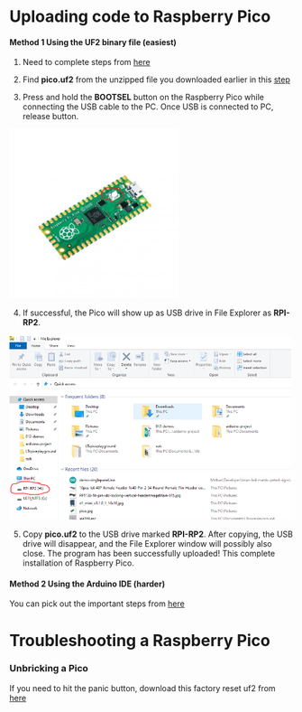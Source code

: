 # Uploading code to Raspberry Pico

#### Method 1 Using the UF2 binary file (easiest)

1. Need to complete steps from [here](https://github.com/microcontrollersig/brian-led-matrix-petrol-signs/blob/main/README.md#software)

2. Find **pico.uf2** from the unzipped file you downloaded earlier in this [step](https://github.com/microcontrollersig/brian-led-matrix-petrol-signs/blob/main/README.md#software)

3. Press and hold the **BOOTSEL** button on the Raspberry Pico while connecting the USB cable to the PC. Once USB is connected to PC, release button.

<img src="https://github.com/microcontrollersig/brian-led-matrix-petrol-signs/raw/main/images/pico-bootsel.png" width="300" />

4. If successful, the Pico will show up as USB drive in File Explorer as **RPI-RP2**.

<img src="https://github.com/microcontrollersig/brian-led-matrix-petrol-signs/raw/main/images/rpi-rp2.png" width="500" />

5. Copy **pico.uf2** to the USB drive marked **RPI-RP2**. After copying, the USB drive will disappear, and the File Explorer window will possibly also close. The program has been successfully uploaded! This complete installation of Raspberry Pico.


#### Method 2 Using the Arduino IDE (harder)
You can pick out the important steps from [here](https://github.com/microcontrollersig/brian-led-matrix-petrol-signs/blob/main/code/pico/BUILDING.md)


# Troubleshooting a Raspberry Pico

### Unbricking a Pico

If you need to hit the panic button, download this factory reset uf2 from [here](https://www.raspberrypi.org/documentation/pico/getting-started/static/6f6f31460c258138bd33cc96ddd76b91/flash_nuke.uf2)
